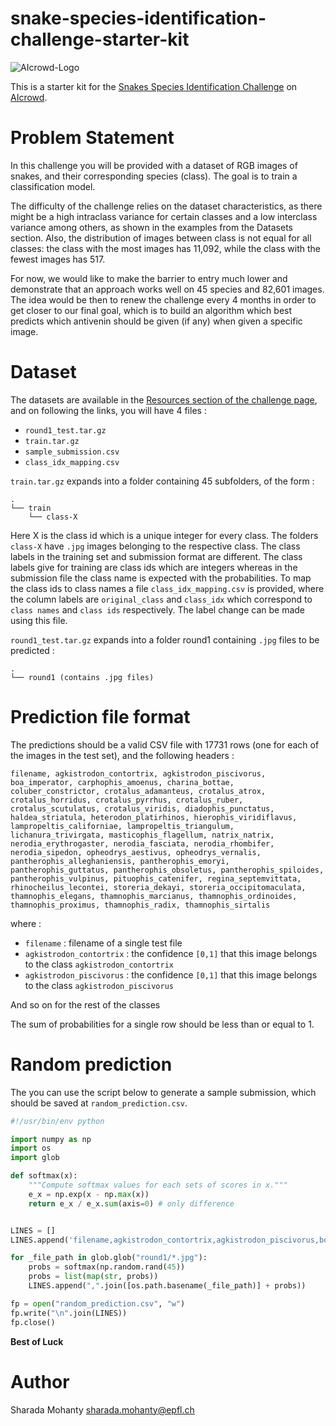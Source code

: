 # snake-species-identification-challenge-starter-kit
![AIcrowd-Logo](https://github.com/AIcrowd/AIcrowd/blob/master/app/assets/images/misc/aicrowd-horizontal.png)

This is a starter kit for the [Snakes Species Identification Challenge](https://www.aicrowd.com/challenges/snake-species-identification-challenge) on 
[AIcrowd](https://www.aicrowd.com).

# Problem Statement
In this challenge you will be provided with a dataset of RGB images of snakes, and their corresponding species (class). The goal is to train a classification model.

The difficulty of the challenge relies on the dataset characteristics, as there might be a high intraclass variance for certain classes and a low interclass variance among others, as shown in the examples from the Datasets section. Also, the distribution of images between class is not equal for all classes: the class with the most images has 11,092, while the class with the fewest images has 517.

For now, we would like to make the barrier to entry much lower and demonstrate that an approach works well on 45 species and 82,601 images. The idea would be then to renew the challenge every 4 months in order to get closer to our final goal, which is to build an algorithm which best predicts which antivenin should be given (if any) when given a specific image.

# Dataset
The datasets are available in the [Resources section of the challenge page](https://www.aicrowd.com/challenges/snake-species-identification-challenge/dataset_files), and on following the links, you will have 4 files : 

* `round1_test.tar.gz`
* `train.tar.gz`
* `sample_submission.csv`
* `class_idx_mapping.csv`


`train.tar.gz` expands into a folder containing 45 subfolders, of the form : 

```
.
└── train
    └── class-X
```

Here X is the class id which is a unique integer for every class. The folders `class-X` have `.jpg` images belonging to the respective class. 
The class labels in the training set and submission format are different. The class labels give for training are class ids which are integers whereas in the submission file the class name is expected with the probabilities.
To map the class ids to class names a file `class_idx_mapping.csv` is provided, where the column labels are `original_class` and `class_idx` which correspond to `class names` and `class ids` respectively. The label change can be made using this file.

`round1_test.tar.gz` expands into a folder round1 containing `.jpg` files to be predicted :

```
.
└── round1 (contains .jpg files)
```

# Prediction file format
The predictions should be a valid CSV file with 17731 rows (one for each of the images in the test set), and the following headers :
```
filename, agkistrodon_contortrix, agkistrodon_piscivorus, boa_imperator, carphophis_amoenus, charina_bottae, coluber_constrictor, crotalus_adamanteus, crotalus_atrox, crotalus_horridus, crotalus_pyrrhus, crotalus_ruber, crotalus_scutulatus, crotalus_viridis, diadophis_punctatus, haldea_striatula, heterodon_platirhinos, hierophis_viridiflavus, lampropeltis_californiae, lampropeltis_triangulum, lichanura_trivirgata, masticophis_flagellum, natrix_natrix, nerodia_erythrogaster, nerodia_fasciata, nerodia_rhombifer, nerodia_sipedon, opheodrys_aestivus, opheodrys_vernalis, pantherophis_alleghaniensis, pantherophis_emoryi, pantherophis_guttatus, pantherophis_obsoletus, pantherophis_spiloides, pantherophis_vulpinus, pituophis_catenifer, regina_septemvittata, rhinocheilus_lecontei, storeria_dekayi, storeria_occipitomaculata, thamnophis_elegans, thamnophis_marcianus, thamnophis_ordinoides, thamnophis_proximus, thamnophis_radix, thamnophis_sirtalis
```
where :
* `filename` : filename of a single test file
* `agkistrodon_contortrix` : the confidence `[0,1]` that this image belongs to the class `agkistrodon_contortrix`
* `agkistrodon_piscivorus` : the confidence `[0,1]` that this image belongs to the class `agkistrodon_piscivorus`

And so on for the rest of the classes

The sum of probabilities for a single row should be less than or equal to 1.

# Random prediction
The you can use the script below to generate a sample submission, which should be saved at `random_prediction.csv`.
```python
#!/usr/bin/env python

import numpy as np
import os
import glob

def softmax(x):
    """Compute softmax values for each sets of scores in x."""
    e_x = np.exp(x - np.max(x))
    return e_x / e_x.sum(axis=0) # only difference


LINES = []
LINES.append('filename,agkistrodon_contortrix,agkistrodon_piscivorus,boa_imperator,carphophis_amoenus,charina_bottae,coluber_constrictor,crotalus_adamanteus,crotalus_atrox,crotalus_horridus,crotalus_pyrrhus,crotalus_ruber,crotalus_scutulatus,crotalus_viridis,diadophis_punctatus,haldea_striatula,heterodon_platirhinos,hierophis_viridiflavus,lampropeltis_californiae,lampropeltis_triangulum,lichanura_trivirgata,masticophis_flagellum,natrix_natrix,nerodia_erythrogaster,nerodia_fasciata,nerodia_rhombifer,nerodia_sipedon,opheodrys_aestivus,opheodrys_vernalis,pantherophis_alleghaniensis,pantherophis_emoryi,pantherophis_guttatus,pantherophis_obsoletus,pantherophis_spiloides,pantherophis_vulpinus,pituophis_catenifer,regina_septemvittata,rhinocheilus_lecontei,storeria_dekayi,storeria_occipitomaculata,thamnophis_elegans,thamnophis_marcianus,thamnophis_ordinoides,thamnophis_proximus,thamnophis_radix,thamnophis_sirtalis')

for _file_path in glob.glob("round1/*.jpg"):
	probs = softmax(np.random.rand(45))
	probs = list(map(str, probs))
	LINES.append(",".join([os.path.basename(_file_path)] + probs))

fp = open("random_prediction.csv", "w")
fp.write("\n".join(LINES))
fp.close()
```

**Best of Luck**

# Author
Sharada Mohanty <sharada.mohanty@epfl.ch>
